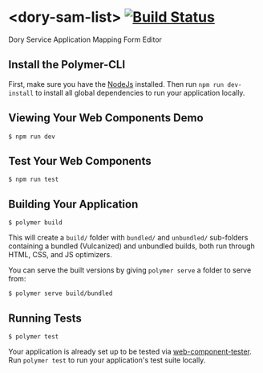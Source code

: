 # \<dory-sam-list\> [![Build Status](https://travis-ci.org/doryElements/dory-sam-list.svg?branch=master)](https://travis-ci.org/doryElements/dory-sam-list)
Dory Service Application Mapping Form Editor

## Install the Polymer-CLI

First, make sure you have the [NodeJs](https://nodejs.org/en/) installed. Then run `npm run dev-install` to install all global dependencies to run your application locally.

## Viewing Your Web Components Demo

```
$ npm run dev
```

## Test Your Web Components

```
$ npm run test
```


## Building Your Application

```
$ polymer build
```

This will create a `build/` folder with `bundled/` and `unbundled/` sub-folders
containing a bundled (Vulcanized) and unbundled builds, both run through HTML,
CSS, and JS optimizers.

You can serve the built versions by giving `polymer serve` a folder to serve
from:

```
$ polymer serve build/bundled
```

## Running Tests

```
$ polymer test
```

Your application is already set up to be tested via [web-component-tester](https://github.com/Polymer/web-component-tester). Run `polymer test` to run your application's test suite locally.
